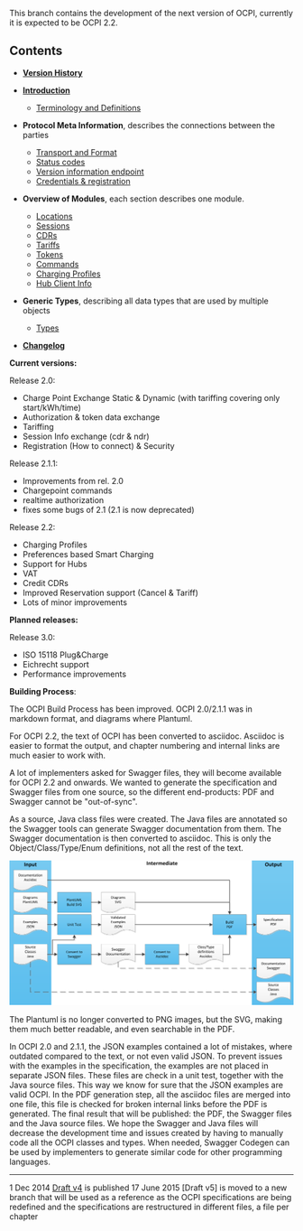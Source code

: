 This branch contains the development of the next version of OCPI, currently it is expected to be OCPI 2.2.


## Contents

 * [__Version History__](version_history.asciidoc)
 * [__Introduction__](introduction.asciidoc)
   - [Terminology and Definitions](terminology.asciidoc)
 * __Protocol Meta Information__, describes the connections between the parties
   - [Transport and Format](transport_and_format.asciidoc)
   - [Status codes](status_codes.asciidoc)
   - [Version information endpoint](version_information_endpoint.asciidoc)
   - [Credentials & registration](credentials.asciidoc)
 * __Overview of Modules__, each section describes one module.
   - [Locations](mod_locations.asciidoc)
   - [Sessions](mod_sessions.asciidoc)
   - [CDRs](mod_cdrs.asciidoc)
   - [Tariffs](mod_tariffs.asciidoc)
   - [Tokens](mod_tokens.asciidoc)
   - [Commands](mod_commands.asciidoc)
   - [Charging Profiles](mod_charging_profiles.asciidoc)
   - [Hub Client Info](mod_hub_client_info.asciidoc)

 * __Generic Types__, describing all data types that are used by multiple objects
   - [Types](types.asciidoc)
 * [__Changelog__](changelog.asciidoc)

__Current versions:__

Release 2.0: 

- Charge Point Exchange Static & Dynamic (with tariffing covering only start/kWh/time)
- Authorization & token data exchange
- Tariffing
- Session Info exchange (cdr & ndr)
- Registration (How to connect) & Security

Release 2.1.1:

- Improvements from rel. 2.0
- Chargepoint commands
- realtime authorization
- fixes some bugs of 2.1 (2.1 is now deprecated)

Release 2.2:

- Charging Profiles
- Preferences based Smart Charging
- Support for Hubs
- VAT
- Credit CDRs
- Improved Reservation support (Cancel & Tariff)
- Lots of minor improvements


__Planned releases:__

Release 3.0:

- ISO 15118 Plug&Charge
- Eichrecht support
- Performance improvements


__Building Process__:

The OCPI Build Process has been improved. OCPI 2.0/2.1.1 was in markdown format, and diagrams where Plantuml.

For OCPI 2.2, the text of OCPI has been converted to asciidoc. 
Asciidoc is easier to format the output, and chapter numbering and internal links are much easier to work with.

A lot of implementers asked for Swagger files, they will become available for OCPI 2.2 and onwards. 
We wanted to generate the specification and Swagger files from one source, 
so the different end-products: PDF and Swagger cannot be "out-of-sync". 

As a source, Java class files were created. 
The Java files are annotated so the Swagger tools can generate Swagger documentation from them. 
The Swagger documentation is then converted to asciidoc. 
This is only the Object/Class/Type/Enum definitions, not all the rest of the text.

![build process diagram](images/specification_build_process.png "build process")

The Plantuml is no longer converted to PNG images, but the SVG, making them much better readable, and even searchable in the PDF.

In OCPI 2.0 and 2.1.1, the JSON examples contained a lot of mistakes, where outdated compared to the text, or not even valid JSON. 
To prevent issues with the examples in the specification, the examples are not placed in separate JSON files. 
These files are check in a unit test, together with the Java source files. This way we know for sure that the JSON examples are valid OCPI.
In the PDF generation step, all the asciidoc files are merged into one file, 
this file is checked for broken internal links before the PDF is generated.
The final result that will be published: the PDF, the Swagger files and the Java source files. 
We hope the Swagger and Java files will decrease the development time and issues created by having to manually code all the OCPI classes and types. 
When needed, Swagger Codegen can be used by implementers to generate similar code for other programming languages.

----
1 Dec 2014 [Draft v4](releases/old/OCPI-Draftv4.pdf) is published
17 June 2015 [Draft v5] is moved to a new branch that will be used as a reference as the OCPI specifications are being redefined and the specifications are restructured in different files, a file per chapter

